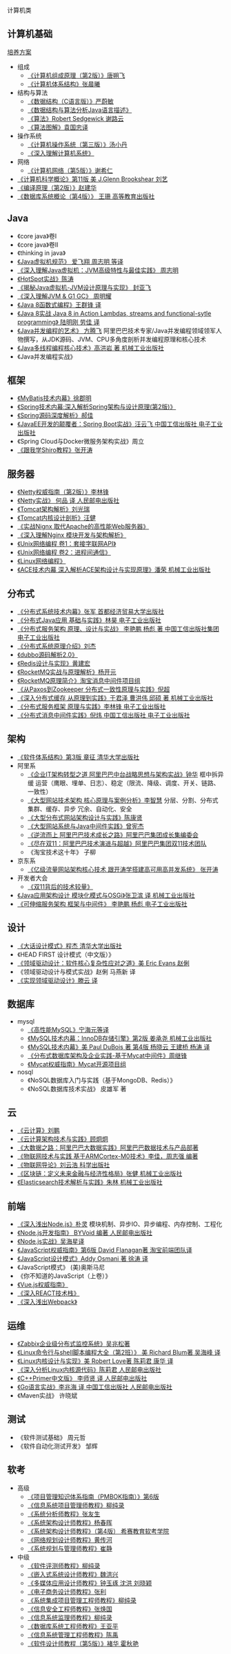 计算机类

## 计算机基础
[培养方案](/docs/99-book/notes/00-base/README.md)
* 组成
  * [《计算机组成原理（第2版）》唐朔飞](/docs/99-book/notes/00-base/计算机组成原理.md)
  * [《计算机体系结构》张晨曦](/docs/99-book/notes/00-base/计算机体系结构.md)
* 结构与算法
  * [《数据结构（C语言版）》严蔚敏](/docs/99-book/notes/00-base/数据结构.md)
  * [《数据结构与算法分析Java语言描述》](/docs/99-book/notes/00-base/数据结构与算法分析Java语言描述.md)
  * [《算法》Robert Sedgewick 谢路云](/docs/99-book/notes/00-base/算法.md)
  * [《算法图解》袁国忠译](/docs/99-book/notes/00-base/算法图解.md)
* 操作系统
  * [《计算机操作系统（第三版）》汤小丹](/docs/99-book/notes/00-base/计算机操作系统.md)
  * [《深入理解计算机系统》](/docs/99-book/notes/00-base/深入理解计算机系统.md)
* 网络
  * [《计算机网络（第5版）》谢希仁](/docs/99-book/notes/00-base/计算机网络.md)
* [《计算机科学概论》第11版 美 J.Glenn Brookshear 刘艺](/docs/99-book/notes/00-base/计算机科学概论.md)
* [《编译原理（第2版）》赵建华](/docs/99-book/notes/00-base/编译原理.md)
* [《数据库系统概论（第4版）》 王珊 高等教育出版社](/docs/99-book/notes/00-base/数据库系统概论.md)

## Java
* 《core java》卷I
* 《core java》卷II
* 《thinking in java》
* [《Java虚拟机规范》 爱飞翔 周志明 等译](/docs/99-book/notes/10-java/Java虚拟机规范.md)
* [《深入理解Java虚拟机：JVM高级特性与最佳实践》 周志明](/docs/99-book/notes/10-java/深入理解Java虚拟机.md)
* [《HotSpot实战》陈涛](/docs/99-book/notes/10-java/HotSpot实战.md)
* [《揭秘Java虚拟机-JVM设计原理与实现》 封亚飞](/docs/99-book/notes/10-java/揭秘Java虚拟机.md)
* [《深入理解JVM & G1 GC》 周明耀](/docs/99-book/notes/10-java/深入理解JVM&G1GC.md)
* [《Java 8函数式编程》王群锋 译](/docs/99-book/notes/10-java/Java%208函数式编程.md)
* [《Java 8实战 Java 8 in Action Lambdas, streams and functional-sytle programming》 陆明刚 劳佳 译](/docs/99-book/notes/10-java/Java%208实战.md)
* [《Java并发编程的艺术》 方腾飞](/docs/99-book/notes/10-java/Java并发编程的艺术.md) 阿里巴巴技术专家/Java并发编程领域领军人物撰写，从JDK源码、JVM、CPU多角度剖析并发编程原理和核心技术
* [《Java多线程编程核心技术》高洪岩 著 机械工业出版社](/docs/99-book/notes/10-java/Java多线程编程核心技术.md)
* 《Java并发编程实战》

## 框架
* [《MyBatis技术内幕》徐郡明](/docs/99-book/notes/20-framework/Mybatis技术内幕.md)
* [《Spring技术内幕:深入解析Spring架构与设计原理(第2版)》](/99-book/notes/20-framework/Spring技术内幕(2).md)
* [《Spring源码深度解析》郝佳](/99-book/notes/20-framework/Spring源码深度解析.md)
* [《JavaEE开发的颠覆者：Spring Boot实战》汪云飞 中国工信出版社 电子工业出版社](/99-book/notes/20-framework/SpringBoot实战.md)
* 《Spring Cloud与Docker微服务架构实战》周立
* [《跟我学Shiro教程》张开涛](/99-book/notes/20-framework/跟我学Shiro教程.md)

## 服务器
* [《Netty权威指南（第2版）》李林锋](/99-book/notes/21-server/Netty权威指南.md)
* [《Netty实战》 何品 译 人民邮电出版社](/99-book/notes/21-server/Netty实战.md)
* [《Tomcat架构解析》刘光瑞](/99-book/notes/21-server/Tomcat架构解析.md)
* [《Tomcat内核设计剖析》汪健](/99-book/notes/21-server/Tomcat内核设计剖析.md)
* [《实战Nignx 取代Apache的高性能Web服务器》](/99-book/notes/21-server/实战Nignx.md)
* [《深入理解Nginx 模块开发与架构解析》](/99-book/notes/21-server/深入理解Nginx.md)
* [《Unix网络编程 卷1：套接字联网API》](/99-book/notes/21-server/Unix网络编程%20卷1：套接字联网API.md)
* [《Unix网络编程 卷2：进程间通信》](/99-book/notes/21-server/Unix网络编程%20卷2：进程间通信.md)
* [《Linux网络编程》](/99-book/notes/21-server/Linux网络编程.md)
* [《ACE技术内幕 深入解析ACE架构设计与实现原理》潘荣 机械工业出版社](/docs/99-book/notes/21-server/ACE技术内幕.md)

## 分布式
* [《分布式系统技术内幕》张军 首都经济贸易大学出版社](/99-book/notes/30-distributed/分布式系统技术内幕.md)
* [《分布式Java应用 基础与实践》林昊 电子工业出版社](/docs/99-book/notes/30-distributed/分布式Java应用.md)
* [《分布式服务架构 原理、设计与实战》 李艳鹏 杨彪 著 中国工信出版社集团 电子工业出版社](/docs/99-book/notes/30-distributed/分布式服务架构.md)
* [《分布式系统原理介绍》刘杰](/docs/99-book/notes/30-distributed/分布式系统原理介绍.md)
* [《dubbo源码解析2.0》](/99-book/notes/30-distributed/dubbo.md)
* [《Redis设计与实现》黄建宏](/99-book/notes/30-distributed/Redis设计与实现.md)
* [《RocketMQ实战与原理解析》杨开元](/99-book/notes/30-distributed/RocketMQ实战与原理解析.md)
* [《RocketMQ原理简介》淘宝消息中间件项目组](/99-book/notes/30-distributed/RockMQ原理简介.md)
* [《从Paxos到Zookeeper 分布式一致性原理与实践》倪超](/99-book/notes/30-distributed/从Paxos到ZooKeeper.md)
* [《深入分布式缓存 从原理到实践》于君泽 曹洪伟 邱硕 著 机械工业出版社](/docs/99-book/notes/30-distributed/深入分布式缓存.md)
* [《分布式服务框架 原理与实践》李林锋 电子工业出版社](/docs/99-book/notes/30-distributed/分布式服务框架.md)
* [《分布式消息中间件实践》倪炜 中国工信出版社 电子工业出版社](/docs/99-book/notes/30-distributed/分布式消息中间件实践.md)

## 架构
* [《软件体系结构》第3版 章征 清华大学出版社](/99-book/notes/40-architecture/软件体系结构.md)
* 阿里系
  * [《企业IT架构转型之道 阿里巴巴中台战略思想与架构实战》钟华](/99-book/notes/40-architecture/企业IT架构转型之道.md) 框中拆异缓 运营（鹰眼、埋单、日志）、稳定（限流、降级、调度、开关、链路、一致性）
  * [《大型网站技术架构 核心原理与案例分析》李智慧](/99-book/notes/40-architecture/大型网站技术架构.md) 分层、分割、分布式 集群、缓存、异步 冗余、自动化、安全
  * [《大型分布式网站架构设计与实践》陈康贤](/99-book/notes/40-architecture/大型分布式网站架构.md)
  * [《大型网站系统与Java中间件实践》曾宪杰](/99-book/notes/40-architecture/大型网站系统与Java中间件实践.md)
  * [《逆流而上 阿里巴巴技术成长之路》阿里巴巴集团成长集编委会](/99-book/notes/40-architecture/逆流而上.md)
  * [《尽在双11：阿里巴巴技术演进与超越》阿里巴巴集团双11技术团队](/99-book/notes/40-architecture/尽在双11.md)
  * 《淘宝技术这十年》 子柳
* 京东系
  * [《亿级流量网站架构核心技术 跟开涛学搭建高可用高并发系统》 张开涛](/99-book/notes/40-architecture/亿级流量网站架构核心技术.md)
* 开发者大会
  * [《双11背后的技术较量》](/99-book/notes/40-architecture/双11背后的技术较量.md)
* [《Java应用架构设计 模块化模式与OSGi》张卫滨 译 机械工业出版社](/99-book/notes/40-architecture/Java应用架构设计.md)
* [《可伸缩服务架构 框架与中间件》 李艳鹏 杨彪 电子工业出版社](/99-book/notes/40-architecture/可伸缩服务架构.md)

## 设计
* [《大话设计模式》程杰 清华大学出版社](/99-book/notes/40-architecture/大话设计模式.md)
* 《HEAD FIRST 设计模式（中文版）》
* [《领域驱动设计：软件核心复杂性应对之道》美 Eric Evans 赵俐](/99-book/notes/40-architecture/领域驱动设计.md)
* 《领域驱动设计与模式实战》赵俐 马燕新 译
* [《实现领域驱动设计》滕云 译](/99-book/notes/40-architecture/实现领域驱动设计.md)

## 数据库
* mysql
  * [《高性能MySQL》宁海元等译](/99-book/notes/50-database/高性能MySQL.md)
  * [《MySQL技术内幕：InnoDB存储引擎》第2版 姜承尧 机械工业出版社](/99-book/notes/50-database/MySQL技术内幕InnoDB存储引擎.md)
  * [《MySQL技术内幕》美 Paul DuBois 著 第4版 杨晓云 王建桥 杨涛 译](/99-book/notes/50-database/MySQL技术内幕.md)
  * [《分布式数据库架构及企业实践-基于Mycat中间件》周继锋](/99-book/notes/50-database/分布式数据库架构及企业实践.md)
  * [《Mycat权威指南》Mycat开源项目组](/99-book/notes/50-database/Mycat权威指南.md)
* nosql
  * 《NoSQL数据库入门与实践（基于MongoDB、Redis）》
  * 《NoSQL数据库技术实战》 皮雄军 著

## 云
* [《云计算》刘鹏](/99-book/notes/51-cloud/云计算.md)
* [《云计算架构技术与实践》顾炯炯](/99-book/notes/51-cloud/云计算架构.md)
* [《大数据之路：阿里巴巴大数据实践》阿里巴巴数据技术与产品部著](/99-book/notes/51-cloud/大数据之路.md)
* [《物联网技术与实践 基于ARMCortex-M0技术》李佳，周志强 编著](/99-book/notes/51-cloud/物联网技术与实践.md)
* [《物联网导论》刘云浩 科学出版社](/99-book/notes/51-cloud/物联网导论.md)
* [《区块链：定义未来金融与经济性格局》张健 机械工业出版社](/99-book/notes/51-cloud/区块链.md)
* [《Elasticsearch技术解析与实践》朱林 机械工业出版社](/99-book/notes/51-cloud/Elasticsearch技术解析与实践.md)

## 前端
* [《深入浅出Node.js》朴灵](/99-book/notes/60-js/深入浅出NodeJS.md) 模块机制、异步IO、异步编程、内存控制、工程化
* [《Node.js开发指南》 BYVoid 编著 人民邮电出版社](/99-book/notes/60-js/Node.js开发指南.md)
* [《Node.js实战》吴海星译](/99-book/notes/60-js/Node.js实战.md)
* [《JavaScript权威指南》第6版 David Flanagan著 淘宝前端团队译](/99-book/notes/60-js/JavaScript权威指南(第6版).md)
* [《JavaScript设计模式》Addy Osmani 著 徐涛 译](/99-book/notes/60-js/JavaScript设计模式.md)
* 《JavaScript模式》 (美)奥斯马尼
* 《你不知道的JavaScript（上卷）》	
* [《Vue.js权威指南》](/99-book/notes/60-js/Vue.js权威指南.md)
* [《深入REACT技术栈》](/99-book/notes/60-js/深入REACT技术栈.md)
* [《深入浅出Webpack》](/99-book/notes/60-js/深入浅出Webpack.md)

## 运维
* [《Zabbix企业级分布式监控系统》吴兆松著](/99-book/notes/70-dev-ops/Zabbix企业级分布式监控系统.md)
* [《Linux命令行与shell脚本编程大全（第2班）》 美 Richard Blum著 吴海峰 译](/99-book/notes/70-dev-ops/Linux命令行与shell脚本编程大全.md)
* [《Linux内核设计与实现》美 Robert Love著 陈莉君 康华 译](/99-book/notes/70-dev-ops/Linux内核设计与实现.md)
* [《深入分析Linux内核源代码》陈莉君 人民邮电出版社](/99-book/notes/70-dev-ops/深入分析Linux内核源代码.md)
* [《C++Primer中文版》 李师贤 译 人民邮电出版社](/99-book/notes/70-dev-ops/C++Primer.md)
* [《Go语言实战》李兆海 译 中国工信出版社 人民邮电出版社](/99-book/notes/70-dev-ops/Go语言实战.md)
* 《Maven实战》	许晓斌

## 测试
* 《软件测试基础》 周元哲
* 《软件自动化测试开发》 邹辉

## 软考
* 高级
  * [《项目管理知识体系指南（PMBOK指南）》第6版](/99-book/notes/80-project/PMBOK.md)
  * [《信息系统项目管理师教程》柳纯录](/99-book/notes/80-project/信息系统项目管理师教程.md)
  * [《系统分析师教程》张友生](/99-book/notes/80-project/系统分析师教程.md)
  * [《系统架构设计师教程》杨春晖](/99-book/notes/80-project/系统架构设计师教程.md)
  * [《系统架构设计师教程》（第4版） 希赛教育软考学院](/99-book/notes/80-project/系统架构设计师教程(第4版).md)
  * [《网络规划设计师教程》黄传河](/99-book/notes/80-project/网络规划设计师教程.md)
  * [《系统规划与管理师教程》崔静](/99-book/notes/80-project/系统规划与管理师教程.md)
* 中级
  * [《软件评测师教程》柳纯录](/99-book/notes/80-project/软件评测师教程.md)
  * [《嵌入式系统设计师教程》魏洪兴](/99-book/notes/80-project/嵌入式系统设计师教程.md)
  * [《多媒体应用设计师教程》钟玉琢 沈洪 刘晓颖](/99-book/notes/80-project/多媒体应用设计师教程.md)
  * [《电子商务设计师教程》张利](/99-book/notes/80-project/电子商务设计师教程.md)
  * [《系统集成项目管理工程师教程》柳纯录](/99-book/notes/80-project/系统集成项目管理工程师教程.md)
  * [《信息安全工程师教程》张焕国](/99-book/notes/80-project/信息安全工程师教程.md)
  * [《信息系统监理师教程》柳纯录](/99-book/notes/80-project/信息系统监理师教程.md)
  * [《数据库系统工程师教程》王亚平](/99-book/notes/80-project/数据库系统工程师教程.md)
  * [《信息系统管理工程师教程》陈禹](/99-book/notes/80-project/信息系统管理工程师教程.md)
  * [《软件设计师教程（第5版）》褚华 霍秋艳](/99-book/notes/80-project/软件设计师教程.md)

<script>
Docsify.dom.findAll('a').filter(item => item.text.indexOf('《') == 0).map((item, index)=>console.log(index + 1, item.innerText))
</script>